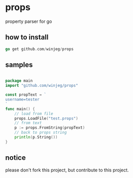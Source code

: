 # props
property parser for go
## 

##  how to install
```go
go get github.com/winjeg/props
```
## samples
```go

package main
import "github.com/winjeg/props"

const propText = `
username=tester
`
func main() {
    // load from file
    props.LoadFile("test.props")
    // from text
    p := props.FromString(propText)
    // back to props string
    println(p.String())
}
```

## notice
please don't fork this project, but contribute to this project.


